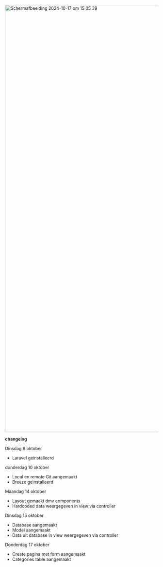 <img width="1403" alt="Scherm­afbeelding 2024-10-17 om 15 05 39" src="https://github.com/user-attachments/assets/64482f4b-03b0-44a4-a070-70643a0ddc94">



**changelog**

Dinsdag 8 oktober

- Laravel geinstalleerd

donderdag 10 oktober

- Local en remote Git aangemaakt
- Breeze geinstalleerd

Maandag 14 oktober

- Layout gemaakt dmv components
- Hardcoded data weergegeven in view via controller

Dinsdag 15 oktober

- Database aangemaakt
- Model aangemaakt
- Data uit database in view weergegeven via controller

Donderdag 17 oktober
- Create pagina met form aangemaakt
- Categories table aangemaakt
